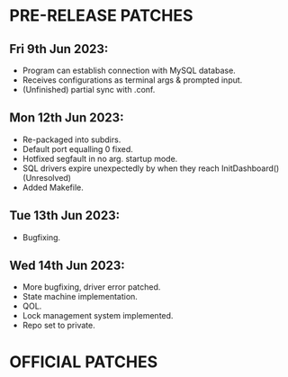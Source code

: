 # PRE-RELEASE PATCHES

## Fri 9th Jun 2023:
- Program can establish connection with MySQL database.
- Receives configurations as terminal args & prompted input.
- (Unfinished) partial sync with .conf.

## Mon 12th Jun 2023:
- Re-packaged into subdirs.
- Default port equalling 0 fixed.
- Hotfixed segfault in no arg. startup mode.
- SQL drivers expire unexpectedly by when they reach InitDashboard() (Unresolved)
- Added Makefile.

## Tue 13th Jun 2023:
- Bugfixing.

## Wed 14th Jun 2023:
- More bugfixing, driver error patched.
- State machine implementation.
- QOL.
- Lock management system implemented.
- Repo set to private.

# OFFICIAL PATCHES